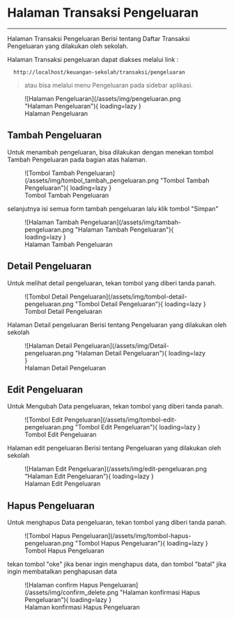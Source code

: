 # Halaman Transaksi Pengeluaran
---
Halaman Transaksi Pengeluaran Berisi tentang Daftar Transaksi Pengeluaran yang dilakukan oleh sekolah.

Halaman Transaksi pengeluaran dapat diakses melalui link :

	  http://localhost/keuangan-sekolah/transaksi/pengeluaran

> atau bisa melalui menu Pengeluaran pada sidebar aplikasi.

<figure markdown>
  ![Halaman Pengeluaran](/assets/img/pengeluaran.png "Halaman Pengeluaran"){ loading=lazy }
  <figcaption>Halaman Pengeluaran</figcaption>
</figure>

## Tambah Pengeluaran

Untuk menambah pengeluaran, bisa dilakukan dengan menekan tombol Tambah Pengeluaran pada bagian atas halaman.

<figure markdown>
  ![Tombol Tambah Pengeluaran](/assets/img/tombol_tambah_pengeluaran.png "Tombol Tambah Pengeluaran"){ loading=lazy }
  <figcaption>Tombol Tambah Pengeluaran</figcaption>
</figure>

selanjutnya isi semua form tambah pengeluaran lalu klik tombol "Simpan"

<figure markdown>
  ![Halaman Tambah Pengeluaran](/assets/img/tambah-pengeluaran.png "Halaman Tambah Pengeluaran"){ loading=lazy }
  <figcaption>Halaman Tambah Pengeluaran</figcaption>
</figure>

## Detail Pengeluaran

Untuk melihat detail pengeluaran, tekan tombol yang diberi tanda panah.

<figure markdown>
  ![Tombol Detail Pengeluaran](/assets/img/tombol-detail-pengeluaran.png "Tombol Detail Pengeluaran"){ loading=lazy }
  <figcaption>Tombol Detail Pengeluaran</figcaption>
</figure>

Halaman Detail pengeluaran Berisi tentang Pengeluaran yang dilakukan oleh sekolah

<figure markdown>
  ![Halaman Detail Pengeluaran](/assets/img/Detail-pengeluaran.png "Halaman Detail Pengeluaran"){ loading=lazy }
	<figcaption>Halaman Detail Pengeluaran</figcaption>
</figure>

## Edit Pengeluaran

Untuk Mengubah Data pengeluaran, tekan tombol yang diberi tanda panah.

<figure markdown>
  ![Tombol Edit Pengeluaran](/assets/img/tombol-edit-pengeluaran.png "Tombol Edit Pengeluaran"){ loading=lazy }
  <figcaption>Tombol Edit Pengeluaran</figcaption>
</figure>

Halaman edit pengeluaran Berisi tentang Pengeluaran yang dilakukan oleh sekolah

<figure markdown>
  ![Halaman Edit Pengeluaran](/assets/img/edit-pengeluaran.png "Halaman Edit Pengeluaran"){ loading=lazy }
	<figcaption>Halaman Edit Pengeluaran</figcaption>
</figure>

## Hapus Pengeluaran

Untuk menghapus Data pengeluaran, tekan tombol yang diberi tanda panah.

<figure markdown>
  ![Tombol Hapus Pengeluaran](/assets/img/tombol-hapus-pengeluaran.png "Tombol Hapus Pengeluaran"){ loading=lazy }
  <figcaption>Tombol Hapus Pengeluaran</figcaption>
</figure>

tekan tombol "oke" jika benar ingin menghapus data, dan tombol "batal" jika ingin membatalkan penghapusan data

<figure markdown>
  ![Halaman confirm Hapus Pengeluaran](/assets/img/confirm_delete.png "Halaman konfirmasi Hapus Pengeluaran"){ loading=lazy }
  <figcaption>Halaman konfirmasi Hapus Pengeluaran</figcaption>
</figure>